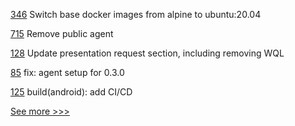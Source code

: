 
[346](https://github.com/hyperledger/fabric-ca/pull/346) Switch base docker images from alpine to ubuntu:20.04

[715](https://github.com/hyperledger/aries-vcx/pull/715) Remove public agent

[128](https://github.com/hyperledger/anoncreds-spec/pull/128) Update presentation request section, including removing WQL

[85](https://github.com/hyperledger/aries-javascript-docs/pull/85) fix: agent setup for 0.3.0

[125](https://github.com/hyperledger/indy-vdr/pull/125) build(android): add CI/CD


[See more >>>](https://start-here.hyperledger.org/pull-requests)
